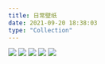 ```yaml
---
title: 日常壁纸
date: 2021-09-20 18:38:03
type: "Collection"
---
```

<img src="https://cdn.jsdelivr.net/gh/SYSTEMWindows11/File@main/11.jpg">
<img src="https://cdn.jsdelivr.net/gh/SYSTEMWindows11/File@main/22.jpg">
<img src="https://cdn.jsdelivr.net/gh/SYSTEMWindows11/File@main/33.jpg">
<img src="https://cdn.jsdelivr.net/gh/SYSTEMWindows11/File@main/44.jpg">
<img src="https://cdn.jsdelivr.net/gh/SYSTEMWindows11/File@main/55.jpg">
